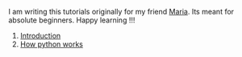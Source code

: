 I am writing this tutorials originally for my friend [Maria](https://github.com/MariaMathew2). Its meant for absolute beginners. Happy learning !!!

1. [Introduction](https://github.com/akhilputhiry/python-for-maria/blob/master/introduction.md)
2. [How python works](https://github.com/akhilputhiry/python-for-maria/blob/master/how-it-works.md)
